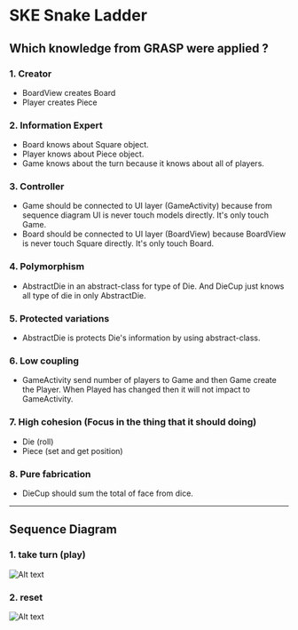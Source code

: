 # SKE Snake Ladder

## Which knowledge from GRASP were applied ?

### 1. Creator
  - BoardView creates Board
  - Player creates Piece

### 2. Information Expert
  - Board knows about Square object.
  - Player knows about Piece object.
  - Game knows about the turn because it knows about all of players.

### 3. Controller
  - Game should be connected to UI layer (GameActivity) because from sequence diagram UI is never touch models directly. It's only touch Game.
  - Board should be connected to UI layer (BoardView) because BoardView is never touch Square directly. It's only touch Board.

### 4. Polymorphism
  - AbstractDie in an abstract-class for type of Die. And DieCup just knows all type of die in only AbstractDie.

### 5. Protected variations
  - AbstractDie is protects Die's information by using abstract-class.

### 6. Low coupling
  - GameActivity send number of players to Game and then Game create the Player. When Played has changed then it will not impact to GameActivity.

### 7. High cohesion (Focus in the thing that it should doing)
  - Die (roll)
  - Piece (set and get position)

### 8. Pure fabrication
  - DieCup should sum the total of face from dice.

----

## Sequence Diagram

### 1. take turn (play)
![Alt text](http://taweesoft.xyz/work/soft_spec/images/Soft_Spec_SKE_Snake_SD1.png)

### 2. reset
![Alt text](http://taweesoft.xyz/work/soft_spec/images/Soft_Spec_SKE_Snake_SD2.png)
